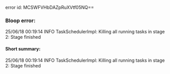 error id: MCSWFVHbDAZpRuXVtf05NQ==
### Bloop error:

25/06/18 00:19:14 INFO TaskSchedulerImpl: Killing all running tasks in stage 2: Stage finished
#### Short summary: 

25/06/18 00:19:14 INFO TaskSchedulerImpl: Killing all running tasks in stage 2: Stage finished